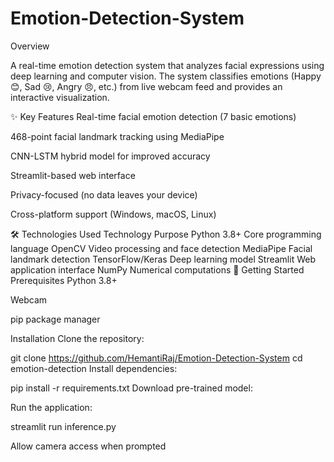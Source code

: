 # Emotion-Detection-System
Overview

A real-time emotion detection system that analyzes facial expressions using deep learning and computer vision. The system classifies emotions (Happy 😊, Sad 😢, Angry 😠, etc.) from live webcam feed and provides an interactive visualization.

✨ Key Features
Real-time facial emotion detection (7 basic emotions)

468-point facial landmark tracking using MediaPipe

CNN-LSTM hybrid model for improved accuracy

Streamlit-based web interface

Privacy-focused (no data leaves your device)

Cross-platform support (Windows, macOS, Linux)

🛠️ Technologies Used
Technology	Purpose
Python 3.8+	Core programming language
OpenCV	Video processing and face detection
MediaPipe	Facial landmark detection
TensorFlow/Keras	Deep learning model
Streamlit	Web application interface
NumPy	Numerical computations
🚀 Getting Started
Prerequisites
Python 3.8+

Webcam

pip package manager

Installation
Clone the repository:



git clone https://github.com/HemantiRaj/Emotion-Detection-System
cd emotion-detection
Install dependencies:


pip install -r requirements.txt
Download pre-trained model:


Run the application:

streamlit run inference.py

Allow camera access when prompted
